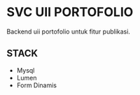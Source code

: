 # SVC UII PORTOFOLIO
Backend uii portofolio untuk fitur publikasi.

## STACK
- Mysql
- Lumen
- Form Dinamis

